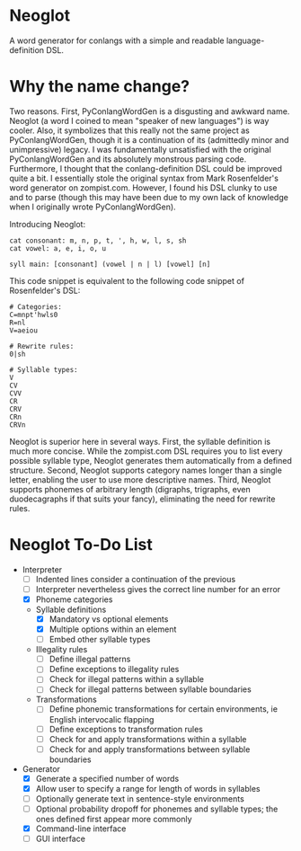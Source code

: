 # Neoglot
A word generator for conlangs with a simple and readable language-definition
DSL.

# Why the name change?
Two reasons. First, PyConlangWordGen is a disgusting and awkward name. Neoglot
(a word I coined to mean "speaker of new languages") is way cooler. Also, it
symbolizes that this really not the same project as PyConlangWordGen, though it
is a continuation of its (admittedly minor and unimpressive) legacy. I was
fundamentally unsatisfied with the original PyConlangWordGen and its absolutely
monstrous parsing code. Furthermore, I thought that the conlang-definition DSL
could be improved quite a bit. I essentially stole the original syntax from Mark
Rosenfelder's word generator on zompist.com. However, I found his DSL clunky to
use and to parse (though this may have been due to my own lack of knowledge when
I originally wrote PyConlangWordGen).

Introducing Neoglot:
```
cat consonant: m, n, p, t, ', h, w, l, s, sh
cat vowel: a, e, i, o, u

syll main: [consonant] (vowel | n | l) [vowel] [n]
```
This code snippet is equivalent to the following code snippet of Rosenfelder's
DSL:

```
# Categories:
C=mnpt'hwls0
R=nl
V=aeiou

# Rewrite rules:
0|sh

# Syllable types:
V
CV
CVV
CR
CRV
CRn
CRVn
```

Neoglot is superior here in several ways. First, the syllable definition is much
more concise. While the zompist.com DSL requires you to list every possible
syllable type, Neoglot generates them automatically from a defined structure.
Second, Neoglot supports category names longer than a single letter, enabling
the user to use more descriptive names. Third, Neoglot supports phonemes of
arbitrary length (digraphs, trigraphs, even duodecagraphs if that suits your
fancy), eliminating the need for rewrite rules.

# Neoglot To-Do List
- Interpreter
  - [ ] Indented lines consider a continuation of the previous
  - [ ] Interpreter nevertheless gives the correct line number for an error
  - [x] Phoneme categories
  - Syllable definitions
    - [x] Mandatory vs optional elements
    - [x] Multiple options within an element
    - [ ] Embed other syllable types
  - Illegality rules
    - [ ] Define illegal patterns
    - [ ] Define exceptions to illegality rules
    - [ ] Check for illegal patterns within a syllable
    - [ ] Check for illegal patterns between syllable boundaries
  - Transformations
    - [ ] Define phonemic transformations for certain environments, ie English
          intervocalic flapping
    - [ ] Define exceptions to transformation rules
    - [ ] Check for and apply transformations within a syllable
    - [ ] Check for and apply transformations between syllable boundaries
- Generator
  - [x] Generate a specified number of words
  - [x] Allow user to specify a range for length of words in syllables
  - [ ] Optionally generate text in sentence-style environments
  - [ ] Optional probability dropoff for phonemes and syllable types; the ones
        defined first appear more commonly
  - [x] Command-line interface
  - [ ] GUI interface
